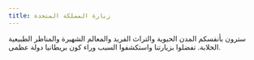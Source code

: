```yaml
---
title: زيارة المملكة المتحدة
---
```


سترون بأنفسكم المدن الحيوية والتراث الفريد والمعالم الشهيرة والمناظر الطبيعية الخلابة. تفضلوا بزيارتنا واستكشفوا السبب وراء كون بريطانيا دولة عظمى.
